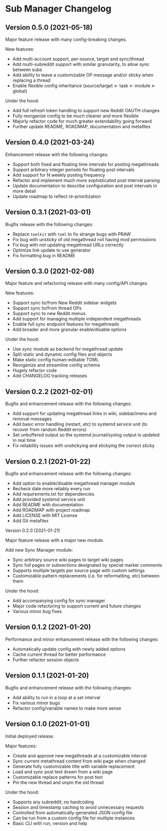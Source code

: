 # Sub Manager Changelog


## Version 0.5.0 (2021-05-18)

Major feature release with many config-breaking changes.

New features:
* Add multi-account support, per-source, target and sync/thread
* Add multi-subreddit support with similar granularity, to allow sync between subs
* Add ability to leave a customizable OP message and/or sticky when replacing a thread
* Enable flexible config inheritance (source/target <- task <- module <- global)

Under the hood:
* Add full refresh token handling to support new Reddit OAUTH changes
* Fully reorganize config to be much cleaner and more flexible
* Majorly refactor code for much greater extendability going forward
* Further update README, ROADMAP, documentation and metafiles



## Version 0.4.0 (2021-03-24)

Enhancement release with the following changes:
* Support both fixed and floating time intervals for posting megathreads
* Support arbitrary integer periods for floating post intervals
* Add support for N weekly posting frequency
* Refactor and implement much more sophisticated post interval parsing
* Update documentation to describe configuration and post intervals in more detail
* Update roadmap to reflect re-prioritization



## Version 0.3.1 (2021-03-01)

Bugfix release with the following changes:
* Replace ``tomlkit`` with ``toml`` to fix strange bugs with PRAW
* Fix bug with unsticky of old megathread not having mod permissions
* Fix bug with not updating megathread URLs correctly
* Optimize link update to use generator
* Fix formatting bug in README



## Version 0.3.0 (2021-02-08)

Major feature and refactoring release with many config/API changes.

New features:
* Support sync to/from New Reddit sidebar widgets
* Support sync to/from thread OPs
* Support sync to new Reddit menus
* Add support for managing multiple independent megathreads
* Enable full sync endpoint features for megathreads
* Add broader and more granular enable/disable options

Under the hood:
* Use sync module as backend for megathread update
* Split static and dynamic config files and objects
* Make static config human-editable TOML
* Reorganize and streamline config schema
* Hugely refactor code
* Add CHANGELOG tracking releases



## Version 0.2.2 (2021-02-01)

Bugfix and enhancement release with the following changes:
* Add support for updating megathread links in wiki, sidebar/menu and removal messages
* Add basic error handling (restart, etc) to systemd service unit (to recover from random Reddit errors)
* Set unbuffered output so the systemd journal/syslog output is updated in real time
* Fix reliability issues with unstickying and stickying the correct sticky



## Version 0.2.1 (2021-01-22)

Bugfix and enhancement release with the following changes:
* Add option to enable/disable megathread manager module
* Recheck date more reliably every run
* Add requirements.txt for dependencies
* Add provided systemd service unit
* Add README with documentation
* Add ROADMAP with project roadmap
* Add LICENSE with MIT License
* Add Git metafiles



Version 0.2.0 (2021-01-21)

Major feature release with a major new module.

Add new Sync Manager module:
* Sync arbitrary source wiki pages to target wiki pages
* Sync full pages or subsections designated by special marker comments
* Supports multiple targets per source page with custom settings
* Customizable pattern replacements (i.e. for reformatting, etc) between them

Under the hood:
* Add accompanying config for sync manager
* Major code refactoring to support current and future changes
* Various minor bug fixes



## Version 0.1.2 (2021-01-20)

Performance and minor enhancement release with the following changes:
* Automatically update config with newly added options
* Cache current thread for better performance
* Further refactor session objects



## Version 0.1.1 (2021-01-20)

Bugfix and enhancement release with the following changes:
* Add ability to run in a loop at a set interval
* Fix various minor bugs
* Refactor config/variable names to make more sense



## Version 0.1.0 (2021-01-01)

Initial deployed release.

Major features:
* Create and approve new megathreads at a customizable interval
* Sync current metathread content from wiki page when changed
* Generate fully customizable title with variable replacement
* Load and sync post text drawn from a wiki page
* Customizable replace patterns for post text
* Pin the new thread and unpin the old thread

Under the hood:
* Supports any subreddit; no hardcoding
* Session and timestamp caching to avoid unnecessary requests
* Controlled from automatically-generated JSON config file
* Can be run from a custom config file for multiple instances
* Basic CLI with run, version and help

